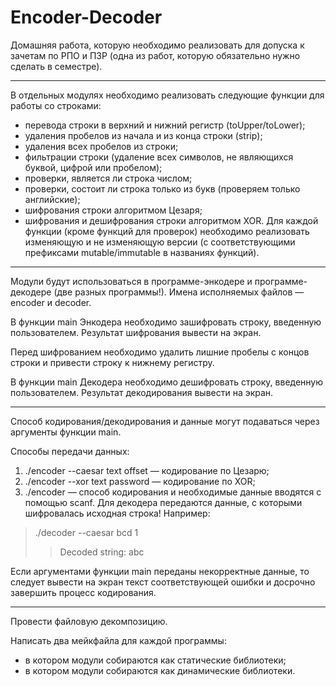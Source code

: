 # Encoder-Decoder

Домашняя работа, которую необходимо реализовать для допуска к зачетам по РПО и ПЗР (одна из работ, которую обязательно нужно сделать в семестре).
***
В отдельных модулях необходимо реализовать следующие функции для работы со строками:

- перевода строки в верхний и нижний регистр (toUpper/toLower);
- удаления пробелов из начала и из конца строки (strip);
- удаления всех пробелов из строки;
- фильтрации строки (удаление всех символов, не являющихся буквой, цифрой или пробелом);
- проверки, является ли строка числом;
- проверки, состоит ли строка только из букв (проверяем только английские);
- шифрования строки алгоритмом Цезаря;
- шифрования и дешифрования строки алгоритмом XOR.
Для каждой функции (кроме функций для проверок) необходимо реализовать изменяющую и не изменяющую версии (с соответствующими префиксами mutable/immutable в названиях функций).
***
Модули будут использоваться в программе-энкодере и программе-декодере (две разных программы!). Имена исполняемых файлов — encoder и decoder.

В функции main Энкодера необходимо зашифровать строку, введенную пользователем. Результат шифрования вывести на экран.

Перед шифрованием необходимо удалить лишние пробелы с концов строки и привести строку к нижнему регистру.

В функции main Декодера необходимо дешифровать строку, введенную пользователем. Результат декодирования вывести на экран.
***
Способ кодирования/декодирования и данные могут подаваться через аргументы функции main.

Способы передачи данных:

1. ./encoder --caesar text offset — кодирование по Цезарю;
2. ./encoder --xor text password — кодирование по XOR;
3. ./encoder — способ кодирования и необходимые данные вводятся с помощью scanf.
Для декодера передаются данные, с которыми шифровалась исходная строка!
Например:

> ./decoder --caesar bcd 1
> > Decoded string: abc

Если аргументами функции main переданы некорректные данные, то следует вывести на экран текст соответствующей ошибки и досрочно завершить процесс кодирования.
***
Провести файловую декомпозицию.

Написать два мейкфайла для каждой программы:

- в котором модули собираются как статические библиотеки;
- в котором модули собираются как динамические библиотеки.
